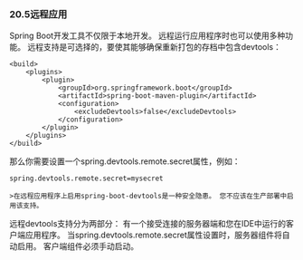### 20.5远程应用

Spring Boot开发工具不仅限于本地开发。 远程运行应用程序时也可以使用多种功能。 远程支持是可选择的，要使其能够确保重新打包的存档中包含devtools：
```
<build>
    <plugins>
        <plugin>
            <groupId>org.springframework.boot</groupId>
            <artifactId>spring-boot-maven-plugin</artifactId>
            <configuration>
                <excludeDevtools>false</excludeDevtools>
            </configuration>
        </plugin>
    </plugins>
</build>
```
那么你需要设置一个spring.devtools.remote.secret属性，例如：
```
spring.devtools.remote.secret=mysecret
```
    >在远程应用程序上启用spring-boot-devtools是一种安全隐患。 您不应该在生产部署中启用该支持。
    
远程devtools支持分为两部分： 有一个接受连接的服务器端和您在IDE中运行的客户端应用程序。 当spring.devtools.remote.secret属性设置时，服务器组件将自动启用。 客户端组件必须手动启动。